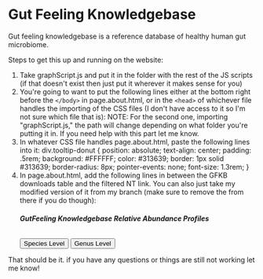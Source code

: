 # Gut Feeling Knowledgebase
Gut feeling knowledgebase is a reference database of healthy human gut microbiome.


Steps to get this up and running on the website:

1. Take graphScript.js and put it in the folder with the rest of the JS scripts (if that doesn't exist then just put it wherever it makes sense for you)
2. You're going to want to put the following lines either at the bottom right before the `</body>` in page.about.html, or in the `<head>` of whichever file handles the importing of the CSS files (I don't have access to it so I'm not sure which file that is):
  	<script src="https://d3js.org/d3.v5.min.js"></script>
  	<script src="graphScript.js"></script>
    NOTE: For the second one, importing "graphScript.js," the path will change depending on what folder you're putting it in. If you need help with this part let me know.
3. In whatever CSS file handles page.about.html, paste the following lines into it:
  		div.tooltip-donut {
  			position: absolute;
  			text-align: center;
  			padding: .5rem;
  			background: #FFFFFF;
  			color: #313639;
  			border: 1px solid #313639;
  			border-radius: 8px;
  			pointer-events: none;
  			font-size: 1.3rem;
  		}
4. In page.about.html, add the following lines in between the GFKB downloads table and the filtered NT link. You can also just take my modified version of it from my branch (make sure to remove the <head> from there if you do though):
					<h5>GutFeeling Knowledgebase Relative Abundance Profiles</h5>
					<h6 id="graph_level_title"></h6>
					<div id="doughnut_chart"></div>
					<div id="graph_buttons">
						<button id="species">Species Level</button>
						<button id="genus">Genus Level</button>
					</div>

That should be it. if you have any questions or things are still not working let me know!
